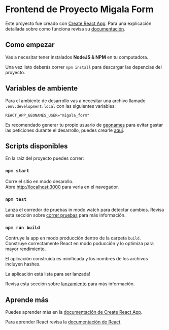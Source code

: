 # Frontend de Proyecto Migala Form

Este proyecto fue creado con [Create React App](https://github.com/facebook/create-react-app). Para una explicación detallada sobre como funciona revisa su [documentación](https://github.com/facebook/create-react-app).

## Como empezar

Vas a necesitar tener instalados **NodeJS & NPM** en tu computadora.

Una vez listo deberás correr `npm install` para descargar las depencias del proyecto.
## Variables de ambiente
Para el ambiente de desarrollo vas a necesitar una archivo llamado `.env.development.local` con las siguientes variables:

```shell
REACT_APP_GEONAMES_USER="migala_form"
```

Es recomendado generar tu propio usuario de [geonames](https://www.geonames.org/) para evitar gastar las peticiones durante el desarrollo, puedes crearle [aquí](https://www.geonames.org/login).
## Scripts disponibles

En la raíz del proyecto puedes correr:

### `npm start`

Corre el sitio en modo desarollo.\
Abre [http://localhost:3000](http://localhost:3000) para verla en el navegador.

### `npm test`

Lanza el corredor de pruebas in modo watch para detectar cambios.
Revisa esta sección sobre [correr pruebas](https://facebook.github.io/create-react-app/docs/running-tests) para más información.
### `npm run build`

Contruye la app en modo producción dentro de la carpeta `build`.\
Construye correctamente React en modo poducción y lo optimiza para mayor rendimiento.

El aplicación construida es minificada y los nombres de los archivos incluyen hashes.

La aplicación está lista para ser lanzada!

Revisa esta sección sobre [lanzamiento](https://facebook.github.io/create-react-app/docs/deployment) para más información.
## Aprende más

Puedes aprender más en la [documentación de Create React App](https://facebook.github.io/create-react-app/docs/getting-started).

Para aprender React revisa la [documentación de React](https://reactjs.org/).

